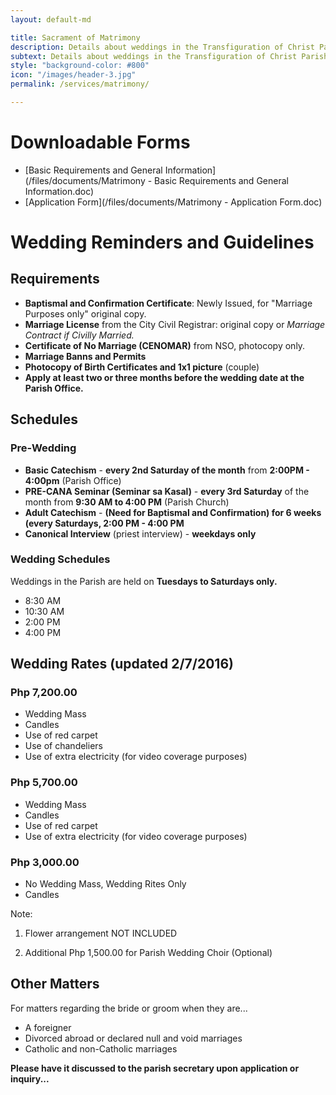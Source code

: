 ```yaml
---
layout: default-md

title: Sacrament of Matrimony
description: Details about weddings in the Transfiguration of Christ Parish.
subtext: Details about weddings in the Transfiguration of Christ Parish.
style: "background-color: #800"
icon: "/images/header-3.jpg"
permalink: /services/matrimony/

---
```


# Downloadable Forms

- [Basic Requirements and General Information](/files/documents/Matrimony - Basic Requirements and General Information.doc)
- [Application Form](/files/documents/Matrimony - Application Form.doc)

# Wedding Reminders and Guidelines

## Requirements

- **Baptismal and Confirmation Certificate**: Newly Issued, for "Marriage Purposes only" original copy.
- **Marriage License** from the City Civil Registrar: original copy or *Marriage Contract if Civilly Married.*
- **Certificate of No Marriage (CENOMAR)** from NSO, photocopy only.
- **Marriage Banns and Permits**
- **Photocopy of Birth Certificates and 1x1 picture** (couple)
- **Apply at least two or three months before the wedding date at the Parish Office.**

## Schedules

### Pre-Wedding

- **Basic Catechism** - **every 2nd Saturday of the month** from **2:00PM - 4:00pm** (Parish Office)
- **PRE-CANA Seminar (Seminar sa Kasal)** - **every 3rd Saturday** of the month from **9:30 AM to 4:00 PM** (Parish Church)
- **Adult Catechism** - **(Need for Baptismal and Confirmation) for 6 weeks (every Saturdays, 2:00 PM - 4:00 PM**
- **Canonical Interview** (priest interview) - **weekdays only**

### Wedding Schedules

Weddings in the Parish are held on **Tuesdays to Saturdays only.**

- 8:30 AM
- 10:30 AM
- 2:00 PM
- 4:00 PM

## Wedding Rates (updated 2/7/2016)

### Php 7,200.00

- Wedding Mass
- Candles
- Use of red carpet
- Use of chandeliers
- Use of extra electricity (for video coverage purposes)

### Php 5,700.00

- Wedding Mass
- Candles
- Use of red carpet
- Use of extra electricity (for video coverage purposes)

### Php 3,000.00

- No Wedding Mass, Wedding Rites Only
- Candles

Note:

1. Flower arrangement NOT INCLUDED

2. Additional Php 1,500.00 for Parish Wedding Choir (Optional)


## Other Matters

For matters regarding the bride or groom when they are...

- A foreigner
- Divorced abroad or declared null and void marriages
- Catholic and non-Catholic marriages

**Please have it discussed to the parish secretary upon application or inquiry...**

